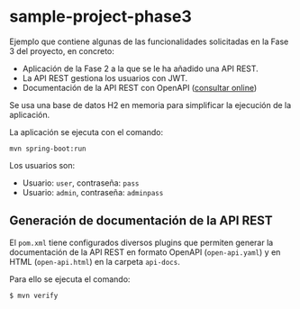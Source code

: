 # sample-project-phase3

Ejemplo que contiene algunas de las funcionalidades solicitadas en la Fase 3 del proyecto, en concreto:

* Aplicación de la Fase 2 a la que se le ha añadido una API REST.
* La API REST gestiona los usuarios con JWT.
* Documentación de la API REST con OpenAPI ([consultar online]())

Se usa una base de datos H2 en memoria para simplificar la ejecución de la aplicación.

La aplicación se ejecuta con el comando:

```
mvn spring-boot:run
```

Los usuarios son:

* Usuario: `user`, contraseña: `pass`
* Usuario: `admin`, contraseña: `adminpass`

## Generación de documentación de la API REST

El `pom.xml` tiene configurados diversos plugins que permiten generar la documentación de la API REST en formato OpenAPI (`open-api.yaml`) y en HTML (`open-api.html`) en la carpeta `api-docs`.

Para ello se ejecuta el comando:

```
$ mvn verify
```